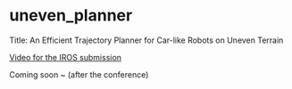 # uneven_planner

Title: An Efficient Trajectory Planner for Car-like Robots on Uneven Terrain

[Video for the IROS submission](https://www.youtube.com/watch?v=BPfoun_vQ4I)

Coming soon ~ (after the conference)
